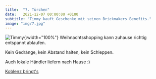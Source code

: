 ```yaml
---
title:  "7. Türchen"
date:   2021-12-07 00:00:00 +0100
subtitle: "Timmy kauft Geschenke mit seinen Brickmakers Benefits."
image: "img/7.jpg"
---
```


![Timmy](../img/7.jpg){:width="100%"}
Weihnachtsshopping kann zuhause richtig entspannt ablaufen.

Kein Gedränge, kein Abstand halten, kein Schleppen.

Auch lokale Händler liefern nach Hause :)

[Koblenz bringt's](https://koblenz-bringts.de/)